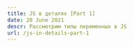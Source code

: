 ```yaml
---
title: JS в деталях [Part 1]
date: 20 June 2021
descr: Рассмотрим типы переменных в JS
url: /js-in-details-part-1
---
```

